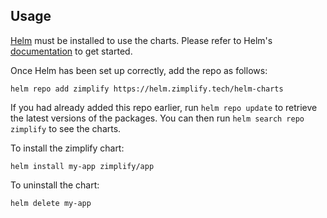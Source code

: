## Usage

[Helm](https://helm.sh) must be installed to use the charts.  Please refer to
Helm's [documentation](https://helm.sh/docs) to get started.

Once Helm has been set up correctly, add the repo as follows:

  `helm repo add zimplify https://helm.zimplify.tech/helm-charts`

If you had already added this repo earlier, run `helm repo update` to retrieve
the latest versions of the packages.  You can then run `helm search repo
zimplify` to see the charts.

To install the zimplify chart:

    helm install my-app zimplify/app

To uninstall the chart:

    helm delete my-app
